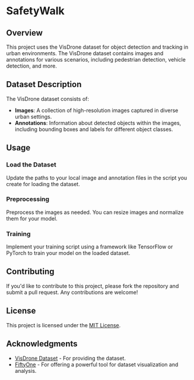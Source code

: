 # SafetyWalk

## Overview

This project uses the VisDrone dataset for object detection and tracking in urban environments. The VisDrone dataset contains images and annotations for various scenarios, including pedestrian detection, vehicle detection, and more.

## Dataset Description

The VisDrone dataset consists of:

- **Images**: A collection of high-resolution images captured in diverse urban settings.
- **Annotations**: Information about detected objects within the images, including bounding boxes and labels for different object classes.

## Usage

### Load the Dataset

Update the paths to your local image and annotation files in the script you create for loading the dataset.

### Preprocessing

Preprocess the images as needed. You can resize images and normalize them for your model.

### Training

Implement your training script using a framework like TensorFlow or PyTorch to train your model on the loaded dataset.

## Contributing

If you'd like to contribute to this project, please fork the repository and submit a pull request. Any contributions are welcome!

## License

This project is licensed under the [MIT License](LICENSE).

## Acknowledgments

- [VisDrone Dataset](http://www.aispace.org/visdrone.html) - For providing the dataset.
- [FiftyOne](https://voxel51.com/fiftyone/) - For offering a powerful tool for dataset visualization and analysis.
